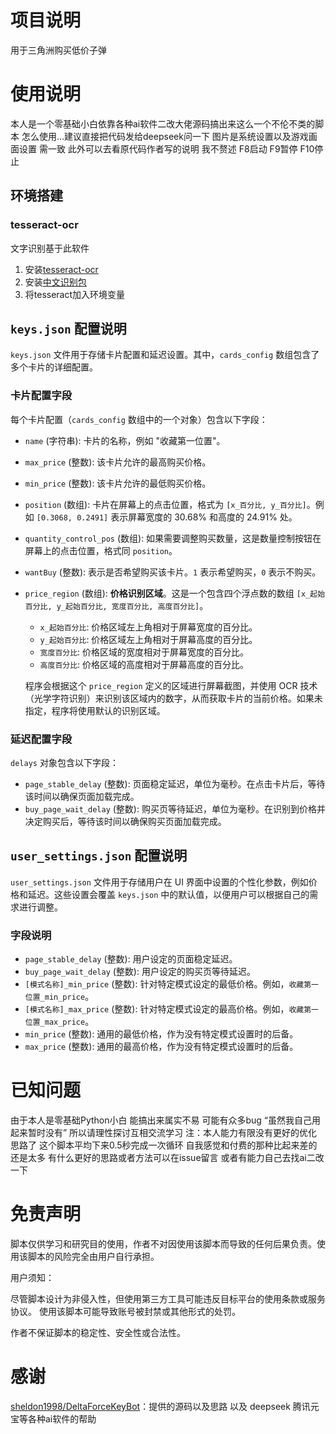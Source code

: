 # 项目说明 
用于三角洲购买低价子弹
# 使用说明
本人是一个零基础小白依靠各种ai软件二改大佬源码搞出来这么一个不伦不类的脚本 怎么使用...建议直接把代码发给deepseek问一下 图片是系统设置以及游戏画面设置 需一致
 此外可以去看原代码作者写的说明 我不赘述  F8启动 F9暂停 F10停止
 ## 环境搭建
### tesseract-ocr
文字识别基于此软件
1. 安装[tesseract-ocr](https://github.com/tesseract-ocr/tesseract)
2. 安装[中文识别包](https://github.com/tesseract-ocr/tessdata)
3. 将tesseract加入环境变量

## `keys.json` 配置说明

`keys.json` 文件用于存储卡片配置和延迟设置。其中，`cards_config` 数组包含了多个卡片的详细配置。

### 卡片配置字段

每个卡片配置（`cards_config` 数组中的一个对象）包含以下字段：

-   `name` (字符串): 卡片的名称，例如 "收藏第一位置"。
-   `max_price` (整数): 该卡片允许的最高购买价格。
-   `min_price` (整数): 该卡片允许的最低购买价格。
-   `position` (数组): 卡片在屏幕上的点击位置，格式为 `[x_百分比, y_百分比]`。例如 `[0.3068, 0.2491]` 表示屏幕宽度的 30.68% 和高度的 24.91% 处。
-   `quantity_control_pos` (数组): 如果需要调整购买数量，这是数量控制按钮在屏幕上的点击位置，格式同 `position`。
-   `wantBuy` (整数): 表示是否希望购买该卡片。`1` 表示希望购买，`0` 表示不购买。
-   `price_region` (数组): **价格识别区域**。这是一个包含四个浮点数的数组 `[x_起始百分比, y_起始百分比, 宽度百分比, 高度百分比]`。
    -   `x_起始百分比`: 价格区域左上角相对于屏幕宽度的百分比。
    -   `y_起始百分比`: 价格区域左上角相对于屏幕高度的百分比。
    -   `宽度百分比`: 价格区域的宽度相对于屏幕宽度的百分比。
    -   `高度百分比`: 价格区域的高度相对于屏幕高度的百分比。
    
    程序会根据这个 `price_region` 定义的区域进行屏幕截图，并使用 OCR 技术（光学字符识别）来识别该区域内的数字，从而获取卡片的当前价格。如果未指定，程序将使用默认的识别区域。

### 延迟配置字段

`delays` 对象包含以下字段：

-   `page_stable_delay` (整数): 页面稳定延迟，单位为毫秒。在点击卡片后，等待该时间以确保页面加载完成。
-   `buy_page_wait_delay` (整数): 购买页等待延迟，单位为毫秒。在识别到价格并决定购买后，等待该时间以确保购买页面加载完成。

## `user_settings.json` 配置说明

`user_settings.json` 文件用于存储用户在 UI 界面中设置的个性化参数，例如价格和延迟。这些设置会覆盖 `keys.json` 中的默认值，以便用户可以根据自己的需求进行调整。

### 字段说明

-   `page_stable_delay` (整数): 用户设定的页面稳定延迟。
-   `buy_page_wait_delay` (整数): 用户设定的购买页等待延迟。
-   `[模式名称]_min_price` (整数): 针对特定模式设定的最低价格。例如，`收藏第一位置_min_price`。
-   `[模式名称]_max_price` (整数): 针对特定模式设定的最高价格。例如，`收藏第一位置_max_price`。
-   `min_price` (整数): 通用的最低价格，作为没有特定模式设置时的后备。
-   `max_price` (整数): 通用的最高价格，作为没有特定模式设置时的后备。
# 已知问题
由于本人是零基础Python小白 能搞出来属实不易 可能有众多bug “虽然我自己用起来暂时没有” 所以请理性探讨互相交流学习
注：本人能力有限没有更好的优化思路了 这个脚本平均下来0.5秒完成一次循环 自我感觉和付费的那种比起来差的还是太多 有什么更好的思路或者方法可以在issue留言 或者有能力自己去找ai二改一下
# 免责声明

脚本仅供学习和研究目的使用，作者不对因使用该脚本而导致的任何后果负责。使用该脚本的风险完全由用户自行承担。

用户须知：

尽管脚本设计为非侵入性，但使用第三方工具可能违反目标平台的使用条款或服务协议。 使用该脚本可能导致账号被封禁或其他形式的处罚。

作者不保证脚本的稳定性、安全性或合法性。
# 感谢
[sheldon1998/DeltaForceKeyBot](https://github.com/sheldon1998/DeltaForceKeyBot)：提供的源码以及思路 以及 deepseek 腾讯元宝等各种ai软件的帮助
